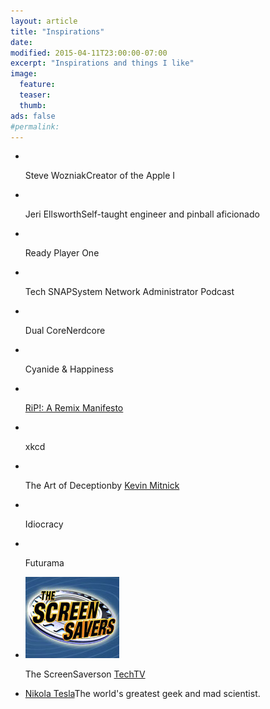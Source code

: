 ```yaml
---
layout: article
title: "Inspirations"
date:
modified: 2015-04-11T23:00:00-07:00
excerpt: "Inspirations and things I like"
image:
  feature:
  teaser:
  thumb:
ads: false
#permalink:
---
```

<ul class="th-grid-likes">
  <li>
    <a href="#"><img src="http://placehold.it/150x150.gif" alt=""></a><p><span class="header">Steve Wozniak</span>Creator of the Apple I</p>
  </li>
  <li>
    <a href="#"><img src="http://placehold.it/150x150.gif" alt=""></a><p><span class="header">Jeri Ellsworth</span>Self-taught engineer and pinball aficionado</p>
  </li>
  <li>
    <a href="#"><img src="http://placehold.it/150x150.gif" alt=""></a><p><span class="header">Ready Player One</span></p>
  </li>
  <li>
    <a href="#"><img src="http://placehold.it/150x150.gif" alt=""></a><p><span class="header">Tech SNAP</span>System Network Administrator Podcast</p>
  </li>
  <li>
    <a href="#"><img src="http://placehold.it/150x150.gif" alt=""></a><p><span class="header">Dual Core</span>Nerdcore</p>
  </li>
  <li>
    <a href="#"><img src="http://placehold.it/150x150.gif" alt=""></a><p><span class="header">Cyanide & Happiness</span></p>
  </li>
  <li>
    <a href="http://ripremix.com/"><img src="http://placehold.it/150x150.gif" alt=""></a><p><a href="http://ripremix.com/"><span class="header">RiP!: A Remix Manifesto</span></a></p>
  </li>
  <li>
    <a href="#"><img src="http://placehold.it/150x150.gif" alt=""></a><p><span class="header">xkcd</span></p>
  </li>
  <li>
    <a href="#"><img src="http://placehold.it/150x150.gif" alt=""></a><p><span class="header">The Art of Deception</span>by <a href="http://en.wikipedia.org/wiki/Kevin_Mitnick">Kevin Mitnick</a></p>
  </li>
  <li>
    <a href="#"><img src="http://placehold.it/150x150.gif" alt=""></a><p><span class="header">Idiocracy</span></p>
  </li>
  <li>
    <a href="#"><img src="http://placehold.it/150x150.gif" alt=""></a><p><span class="header">Futurama</span></p>
  </li>
  <li>
    <a href="http://en.wikipedia.org/wiki/The_Screen_Savers"><img src="screen-savers.jpg" alt=""></a><p><span class="header">The ScreenSavers</span>on <a href="http://en.wikipedia.org/wiki/TechTV">TechTV</a></p>
  </li>
  <li>
    <p><a href="http://theoatmeal.com/comics/tesla"><img src="http://placehold.it/150x150.gif" alt=""><span class="header">Nikola Tesla</span></a>The world's greatest geek and mad scientist.</p>
  </li>
</ul>
